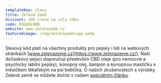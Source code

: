 ```yaml
---
templateKey: slevy
title: Zelená Země
discount: 10% sleva na celý náku
code: DOGGOLAND
website: www.zelenazeme.cz
featuredimage: /img/zelenazemelogo.webp
---
```

Slevový kód platí na všechny produkty pro pejsky i lidi na webových stránkách [www.zelenazeme.cz](https://www.zelenazeme.cz/). Naši dočaskový pejsci doporučují především CBD oleje (pro nemocné a psychicky labilní pejsky), konopný olej, šampon a konopnou mastičku s měsíčkem lékařským na psí bebíčka. O našich zkušenostech s výrobky Zelené země se můžete dočíst v našem [speciálním článku](https://doggoland.cz/clanky/zelena-zeme).